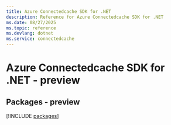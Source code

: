 ```yaml
---
title: Azure Connectedcache SDK for .NET
description: Reference for Azure Connectedcache SDK for .NET
ms.date: 08/27/2025
ms.topic: reference
ms.devlang: dotnet
ms.service: connectedcache
---
```

# Azure Connectedcache SDK for .NET - preview
## Packages - preview
[!INCLUDE [packages](connectedcache-index.md)]